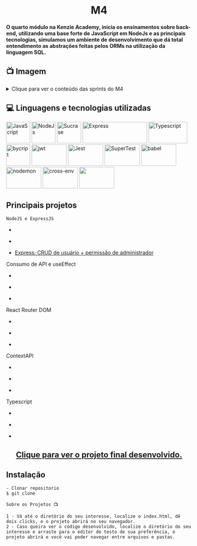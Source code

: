 <h1 align="center">M4</h1>
<h4>O quarto módulo na Kenzie Academy, inicia os ensinamentos sobre back-end, utilizando uma base forte de JavaScript em NodeJs e as principais tecnologias, simulamos um ambiente de desenvolvimento que dá total entendimento as abstrações feitas pelos ORMs na utilização da linguagem SQL.</h4>

## 📺 Imagem

<details>
  
<summary>Clique para ver o conteúdo das sprints do M4</summary>

![Printscreen](https://github.com/community/community/assets/57195630/c8d1af96-513a-4e60-b901-c4fd14bbf4a6)

</details> 

## 💻 Linguagens e tecnologias utilizadas
<p align="left"> 
<img src="" alt="JavaScript" width="65" height="58" max-width="100%">
<img src="" alt="NodeJs" width="65" height="58" max-width="100%">
<img src="" alt="Sucrase" width="65" height="58" max-width="100%">
<img src="" alt="Express" width="175" height="58" max-width="100%">
<img src="" alt="Typescript" width="105" height="58" max-width="100%">
<img src="" alt="bycript" width="65" height="58" max-width="100%">
<img src="" alt="jwt" width="95" height="58" max-width="100%">
<img src="" alt="Jest" width="95" height="58" max-width="100%">
<img src="" alt="SuperTest" width="95" height="58" max-width="100%">
<img src="" alt="babel" width="95" height="58" max-width="100%">
<img src="" alt="nodemon" width="95" height="58" max-width="100%">
<img src="" alt="cross-env" width="95" height="58" max-width="100%">
<img src="" alt="" width="95" height="58" max-width="100%">

## Principais projetos 
  
    NodeJS e ExpressJS
  - <p><a target=blank href=""></a></p>
  - <p><a target=blank href=""></a></p>
  - <p><a target=blank href="https://github.com/jveiiga/project-crud-plus-admin-permission">Express: CRUD de usuário + permissão de administrador</a></p>

  Consumo de API e useEffect
  - <p><a target=blank href=""></a></p>
  - <p><a target=blank href=""></a></p>
  - <p><a target=blank href=""></a></p>

  React Router DOM
  - <p><a target=blank href=""></a></p>
  - <p><a target=blank href=""></a></p>
  - <p><a target=blank href=""></a></p>

  ContextAPI
  - <p><a target=blank href=""></a></p>
  - <p><a target=blank href=""></a></p>
  - <p><a target=blank href=""></a></p>

  Typescript
  - <p><a target=blank href=""></a></p>
  - <p><a target=blank href=""></a></p>
  - <p><a target=blank href=""></a></p>

  
  <h2 align="center"><a target=blank href="">Clique para ver o projeto final desenvolvido.</a></h2>

## Instalação

    - Clonar repositorio
    $ git clone 

    Sobre os Projetos 📺
    
    1 - Vá até o diretório do seu interesse, localize o index.html, dê dois clicks, e o projeto abrirá no seu navegador.
    2 - Caso queira ver o código desenvolvido, localize o diretório do seu interesse e arraste para o editor de testo de sua preferência, o projeto abrirá e você vai poder navegar entre arquivos e pastas.
